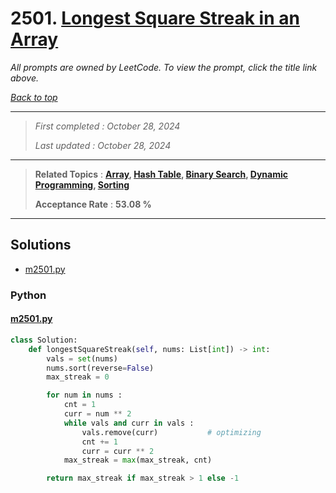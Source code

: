 # 2501. [Longest Square Streak in an Array](<https://leetcode.com/problems/longest-square-streak-in-an-array>)

*All prompts are owned by LeetCode. To view the prompt, click the title link above.*

*[Back to top](<../README.md>)*

------

> *First completed : October 28, 2024*
>
> *Last updated : October 28, 2024*

------

> **Related Topics** : **[Array](<by_topic/Array.md>), [Hash Table](<by_topic/Hash Table.md>), [Binary Search](<by_topic/Binary Search.md>), [Dynamic Programming](<by_topic/Dynamic Programming.md>), [Sorting](<by_topic/Sorting.md>)**
>
> **Acceptance Rate** : **53.08 %**

------

## Solutions

- [m2501.py](<../my-submissions/m2501.py>)
### Python
#### [m2501.py](<../my-submissions/m2501.py>)
```Python
class Solution:
    def longestSquareStreak(self, nums: List[int]) -> int:
        vals = set(nums)
        nums.sort(reverse=False)
        max_streak = 0

        for num in nums :
            cnt = 1
            curr = num ** 2
            while vals and curr in vals :
                vals.remove(curr)           # optimizing
                cnt += 1
                curr = curr ** 2
            max_streak = max(max_streak, cnt)

        return max_streak if max_streak > 1 else -1

```

